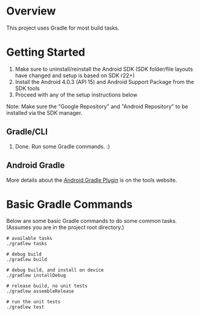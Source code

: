# Overview #
This project uses Gradle for most build tasks.

# Getting Started #
1. Make sure to uninstall/reinstall the Android SDK (SDK folder/file layouts have changed and setup is based on SDK r22+)
2. Install the Android 4.0.3 (API 15) and Android Support Package from the SDK tools
3. Proceed with any of the setup instructions below

Note: Make sure the "Google Repository" and "Android Repository" to be installed via the SDK manager.

## Gradle/CLI ##
1. Done. Run some Gradle commands. :)

## Android Gradle ##
More details about the [Android Gradle Plugin](http://tools.android.com/tech-docs/new-build-system/user-guide) is on the
tools website.

# Basic Gradle Commands #
Below are some basic Gradle commands to do some common tasks. (Assumes you are in the project root directory.)

    # available tasks
    ./gradlew tasks

    # debug build
    ./gradlew build

    # debug build, and install on device
    ./gradlew installDebug

    # release build, no unit tests
    ./gradlew assembleRelease

    # run the unit tests
    ./gradlew test